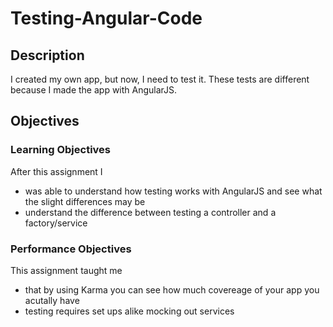 # Testing-Angular-Code

## Description

I created my own app, but now, I need to test it. These tests are different because I made the app with AngularJS.

## Objectives

### Learning Objectives

After this assignment I 
* was able to understand how testing works with AngularJS and see what the slight differences may be
* understand the difference between testing a controller and a factory/service

### Performance Objectives

This assignment taught me
* that by using Karma you can see how much covereage of your app you acutally have
* testing requires set ups alike mocking out services
